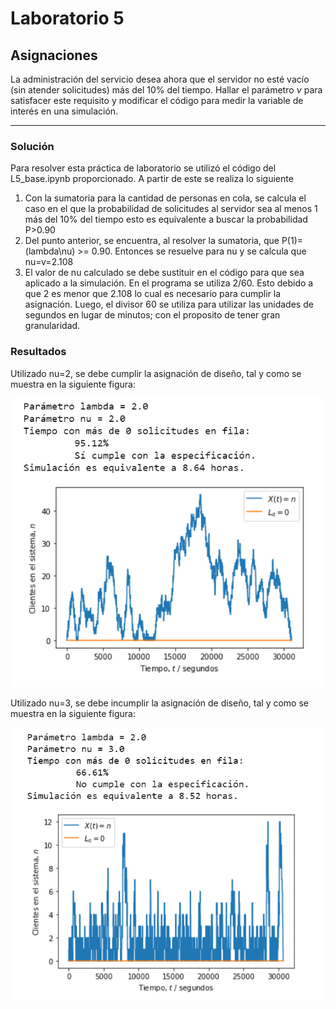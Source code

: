 # Laboratorio 5
## Asignaciones

La administración del servicio desea ahora que el servidor no esté vacío (sin atender solicitudes) más del 10% del tiempo. Hallar el parámetro $\nu$ para satisfacer este requisito y modificar el código para medir la variable de interés en una simulación.

---

### Solución

Para resolver esta práctica de laboratorio se utilizó el código del L5_base.ipynb proporcionado. A partir de este se realiza lo siguiente
  1) Con la sumatoria para la cantidad de personas en cola, se calcula el caso en el que la probabilidad de solicitudes al servidor sea al menos 1 más del 10% del tiempo
     esto es equivalente a buscar la probabilidad P>0.90
  2) Del punto anterior, se encuentra, al resolver la sumatoria, que P(1)= (lambda\nu) >= 0.90. Entonces se resuelve para nu y se calcula que nu=v=2.108
  3) El valor de nu calculado se debe sustituir en el código para que sea aplicado a la simulación. En el programa se utiliza 2/60. Esto debido a que 2 es menor que 2.108
     lo cual es necesario para cumplir la asignación. Luego, el divisor 60 se utiliza para utilizar las unidades de segundos en lugar de minutos; con el proposito de tener
     gran granularidad.
    
### Resultados

Utilizado nu=2, se debe cumplir la asignación de diseño, tal y como se muestra en la siguiente figura:

![Cumplimiento de la cantidad de solicitudes al servidor](Thecumplimiento.png) 

Utilizado nu=3, se debe incumplir la asignación de diseño, tal y como se muestra en la siguiente figura:

![Incumplimiento de la cantidad de solicitudes al servidor](Incumplimiento.png) 





